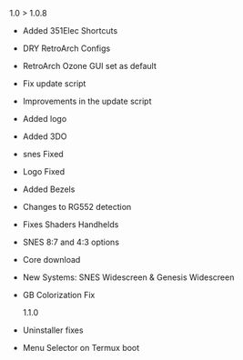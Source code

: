 1.0 > 1.0.8

- Added 351Elec Shortcuts
- DRY RetroArch Configs
- RetroArch Ozone GUI set as default
- Fix update script
- Improvements in the update script
- Added logo
- Added 3DO
- snes Fixed
- Logo Fixed
- Added Bezels
- Changes to RG552 detection
- Fixes Shaders Handhelds
- SNES 8:7 and 4:3 options
- Core download
- New Systems: SNES Widescreen & Genesis Widescreen
- GB Colorization Fix

  1.1.0

- Uninstaller fixes
- Menu Selector on Termux boot
